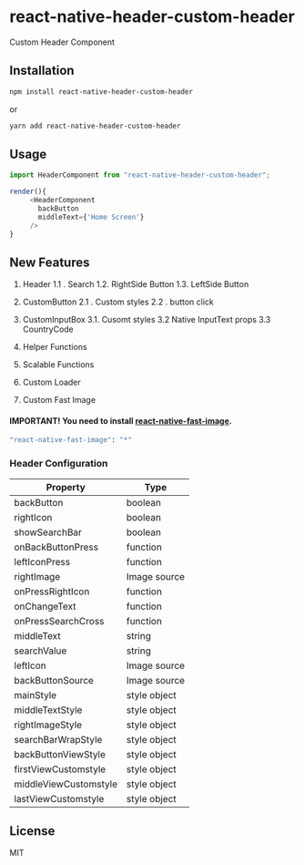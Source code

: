 # react-native-header-custom-header

Custom Header Component

## Installation

```sh
npm install react-native-header-custom-header
```

or

```sh
yarn add react-native-header-custom-header
```

## Usage

```js
import HeaderComponent from "react-native-header-custom-header";

render(){
     <HeaderComponent
       backButton
       middleText={'Home Screen'}
     />
}
```

## New Features
1. Header
  1.1 . Search 
  1.2. RightSide Button
  1.3. LeftSide Button

2. CustomButton
    2.1 . Custom styles
    2.2 . button click 
    
3. CustomInputBox
   3.1. Cusomt styles
   3.2  Native InputText props
   3.3  CountryCode 
   
4. Helper Functions

5. Scalable Functions

6. Custom Loader

7. Custom Fast Image 


#### IMPORTANT! You need to install [react-native-fast-image](https://github.com/DylanVann/react-native-fast-image).

```sh
"react-native-fast-image": "*"
```

### Header Configuration

| Property | Type |  
|---------------|----------|
| backButton | boolean | 
| rightIcon | boolean |
| showSearchBar | boolean | 
| onBackButtonPress | function | 
| leftIconPress | function | 
| rightImage | Image source | 
| onPressRightIcon | function | 
| onChangeText | function | 
| onPressSearchCross | function | 
| middleText | string | 
| searchValue | string | 
| leftIcon | Image source | 
| backButtonSource | Image source | 
| mainStyle | style object | 
| middleTextStyle | style object | 
| rightImageStyle | style object | 
| searchBarWrapStyle | style object | 
| backButtonViewStyle | style object | 
| firstViewCustomstyle | style object | 
| middleViewCustomstyle | style object | 
| lastViewCustomstyle | style object | 
   

## License

MIT
